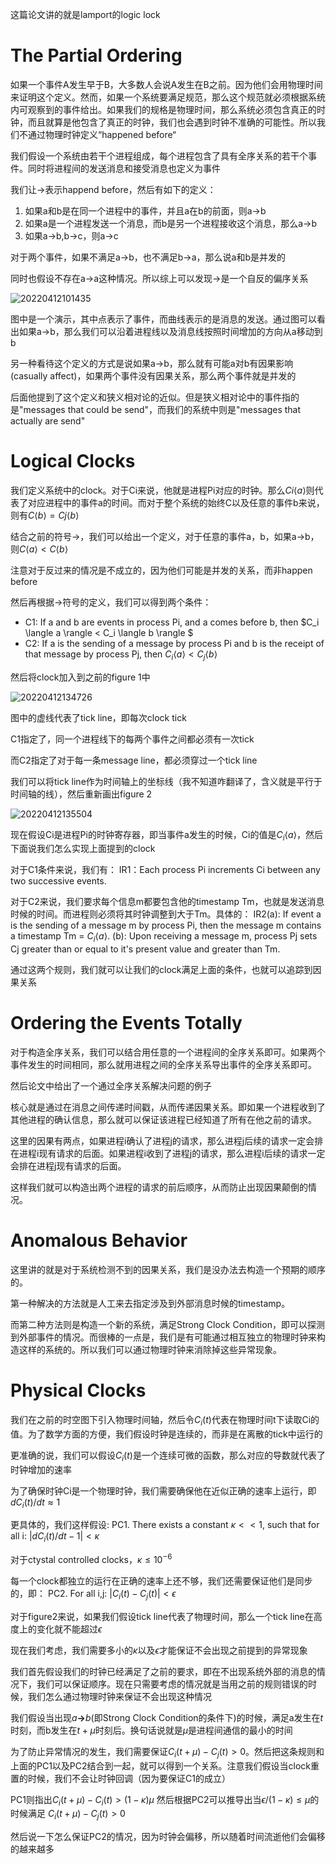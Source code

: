 这篇论文讲的就是lamport的logic lock

# The Partial Ordering

如果一个事件A发生早于B，大多数人会说A发生在B之前。因为他们会用物理时间来证明这个定义。然而，如果一个系统要满足规范，那么这个规范就必须根据系统内可观察到的事件给出。如果我们的规格是物理时间，那么系统必须包含真正的时钟，而且就算是他包含了真正的时钟，我们也会遇到时钟不准确的可能性。所以我们不通过物理时钟定义“happened before“

我们假设一个系统由若干个进程组成，每个进程包含了具有全序关系的若干个事件。同时将进程间的发送消息和接受消息也定义为事件

我们让->表示happend before，然后有如下的定义：
1. 如果a和b是在同一个进程中的事件，并且a在b的前面，则a->b
2. 如果a是一个进程发送一个消息，而b是另一个进程接收这个消息，那么a->b
3. 如果a->b,b->c，则a->c

对于两个事件，如果不满足a->b，也不满足b->a，那么说a和b是并发的

同时也假设不存在a->a这种情况。所以综上可以发现->是一个自反的偏序关系

![20220412101435](https://picsheep.oss-cn-beijing.aliyuncs.com/pic/20220412101435.png)

图中是一个演示，其中点表示了事件，而曲线表示的是消息的发送。通过图可以看出如果a->b，那么我们可以沿着进程线以及消息线按照时间增加的方向从a移动到b

另一种看待这个定义的方式是说如果a->b，那么就有可能a对b有因果影响(casually affect)，如果两个事件没有因果关系，那么两个事件就是并发的

后面他提到了这个定义和狭义相对论的近似。但是狭义相对论中的事件指的是"messages that could be send"，而我们的系统中则是"messages that actually are send"

# Logical Clocks

我们定义系统中的clock。对于Ci来说，他就是进程Pi对应的时钟。那么$Ci\langle a \rangle$则代表了对应进程中的事件a的时间。而对于整个系统的始终C以及任意的事件b来说，则有$C\langle b \rangle = Cj\langle b \rangle$

结合之前的符号->，我们可以给出一个定义，对于任意的事件a，b，如果a->b，则$C\langle a \rangle < C\langle b \rangle$

注意对于反过来的情况是不成立的，因为他们可能是并发的关系，而非happen before

然后再根据->符号的定义，我们可以得到两个条件：
* C1: If a and b are events in process Pi, and a comes before b, then $C_i \langle a \rangle < C_i \langle b \rangle $
* C2: If a is the sending of a message by process Pi and b is the receipt of that message by process Pj, then $C_i \langle a \rangle < C_j \langle b \rangle$

然后将clock加入到之前的figure 1中

![20220412134726](https://picsheep.oss-cn-beijing.aliyuncs.com/pic/20220412134726.png)

图中的虚线代表了tick line，即每次clock tick

C1指定了，同一个进程线下的每两个事件之间都必须有一次tick

而C2指定了对于每一条message line，都必须穿过一个tick line

我们可以将tick line作为时间轴上的坐标线（我不知道咋翻译了，含义就是平行于时间轴的线），然后重新画出figure 2

![20220412135504](https://picsheep.oss-cn-beijing.aliyuncs.com/pic/20220412135504.png)

现在假设Ci是进程Pi的时钟寄存器，即当事件a发生的时候，Ci的值是$C_i \langle a \rangle$，然后下面说我们怎么实现上面提到的clock

对于C1条件来说，我们有：
IR1：Each process Pi increments Ci between any two successive events.

对于C2来说，我们要求每个信息m都要包含他的timestamp Tm，也就是发送消息时候的时间。而进程则必须将其时钟调整到大于Tm。具体的：
IR2(a): If event a is the sending of a message m by process Pi, then the message m contains a timestamp Tm = $C_i\langle a \rangle$. (b): Upon receiving a message m, process Pj sets Cj greater than or equal to it's present value and greater than Tm.

通过这两个规则，我们就可以让我们的clock满足上面的条件，也就可以追踪到因果关系

# Ordering the Events Totally

对于构造全序关系，我们可以结合用任意的一个进程间的全序关系即可。如果两个事件发生的时间相同，那么就用进程之间的全序关系导出事件的全序关系即可。

然后论文中给出了一个通过全序关系解决问题的例子

核心就是通过在消息之间传递时间戳，从而传递因果关系。即如果一个进程收到了其他进程的确认信息，那么就可以保证该进程已经知道了所有在他之前的请求。

这里的因果有两点，如果进程i确认了进程j的请求，那么进程j后续的请求一定会排在进程i现有请求的后面。如果进程i收到了进程j的请求，那么进程i后续的请求一定会排在进程j现有请求的后面。

这样我们就可以构造出两个进程的请求的前后顺序，从而防止出现因果颠倒的情况。

# Anomalous Behavior

这里讲的就是对于系统检测不到的因果关系，我们是没办法去构造一个预期的顺序的。

第一种解决的方法就是人工来去指定涉及到外部消息时候的timestamp。

而第二种方法则是构造一个新的系统，满足Strong Clock Condition，即可以探测到外部事件的情况。而很棒的一点是，我们是有可能通过相互独立的物理时钟来构造这样的系统的。所以我们可以通过物理时钟来消除掉这些异常现象。

# Physical Clocks

我们在之前的时空图下引入物理时间轴，然后令$C_i(t)$代表在物理时间t下读取Ci的值。为了数学方面的方便，我们假设时钟是连续的，而非是在离散的tick中运行的

更准确的说，我们可以假设$C_i(t)$是一个连续可微的函数，那么对应的导数就代表了时钟增加的速率

为了确保时钟Ci是一个物理时钟，我们需要确保他在近似正确的速率上运行，即$dC_i(t) / dt \approx 1$

更具体的，我们这样假设:
PC1. There exists a constant $\kappa << 1$, such that for all i: $|dC_i(t)/dt - 1| < \kappa$

对于ctystal controlled clocks，$\kappa \leq 10^{-6}$

每一个clock都独立的运行在正确的速率上还不够，我们还需要保证他们是同步的，即：
PC2. For all i,j: $| C_i(t) - C_j(t) | < \epsilon$

对于figure2来说，如果我们假设tick line代表了物理时间，那么一个tick line在高度上的变化就不能超过$\epsilon$

现在我们考虑，我们需要多小的$\kappa$以及$\epsilon$才能保证不会出现之前提到的异常现象

我们首先假设我们的时钟已经满足了之前的要求，即在不出现系统外部的消息的情况下，我们可以保证顺序。现在只需要考虑的情况就是当用之前的规则错误的时候，我们怎么通过物理时钟来保证不会出现这种情况

我们假设当出现$a \boldsymbol{\rightarrow} b$(即Strong Clock Condition的条件下)的时候，满足a发生在$t$时刻，而b发生在$t + \mu$时刻后。换句话说就是$\mu$是进程间通信的最小的时间

为了防止异常情况的发生，我们需要保证$C_i(t + \mu) - C_j(t) > 0$。然后把这条规则和上面的PC1以及PC2结合到一起，就可以得到一个关系。注意我们假设当clock重置的时候，我们不会让时钟回调（因为要保证C1的成立）

PC1则指出$C_i(t + \mu) - C_i(t) > (1 - \kappa)\mu$
然后根据PC2可以推导出当$\epsilon/(1 - \kappa) \leq \mu$的时候满足 $C_i(t + \mu) - C_j(t) > 0$

然后说一下怎么保证PC2的情况，因为时钟会偏移，所以随着时间流逝他们会偏移的越来越多


